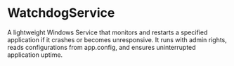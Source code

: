 # WatchdogService
A lightweight Windows Service that monitors and restarts a specified application if it crashes or becomes unresponsive. It runs with admin rights, reads configurations from app.config, and ensures uninterrupted application uptime.
